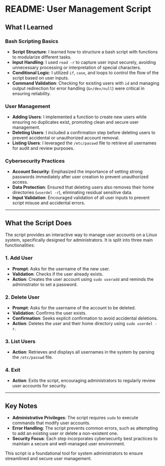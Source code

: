 # README: User Management Script

## What I Learned

### Bash Scripting Basics
- **Script Structure**: I learned how to structure a bash script with functions to modularize different tasks.
- **Input Handling**: I used `read -r` to capture user input securely, avoiding unnecessary processing or interpretation of special characters.
- **Conditional Logic**: I utilized `if`, `case`, and loops to control the flow of the script based on user inputs.
- **Command Validation**: Checking for existing users with `id` and managing output redirection for error handling (`&>/dev/null`) were critical in ensuring reliability.

### User Management
- **Adding Users**: I implemented a function to create new users while ensuring no duplicates exist, promoting clean and secure user management.
- **Deleting Users**: I included a confirmation step before deleting users to prevent accidental or unauthorized account removal.
- **Listing Users**: I leveraged the `/etc/passwd` file to retrieve all usernames for audit and review purposes.

### Cybersecurity Practices
- **Account Security**: Emphasized the importance of setting strong passwords immediately after user creation to prevent unauthorized access.
- **Data Protection**: Ensured that deleting users also removes their home directories (`userdel -r`), eliminating residual sensitive data.
- **Input Validation**: Encouraged validation of all user inputs to prevent script misuse and accidental errors.

---

## What the Script Does

The script provides an interactive way to manage user accounts on a Linux system, specifically designed for administrators. It is split into three main functionalities:

### 1. Add User
- **Prompt**: Asks for the username of the new user.
- **Validation**: Checks if the user already exists.
- **Action**: Creates the user account using `sudo useradd` and reminds the administrator to set a password.

### 2. Delete User
- **Prompt**: Asks for the username of the account to be deleted.
- **Validation**: Confirms the user exists.
- **Confirmation**: Seeks explicit confirmation to avoid accidental deletions.
- **Action**: Deletes the user and their home directory using `sudo userdel -r`.

### 3. List Users
- **Action**: Retrieves and displays all usernames in the system by parsing the `/etc/passwd` file.

### 4. Exit
- **Action**: Exits the script, encouraging administrators to regularly review user accounts for security.

---

## Key Notes
- **Administrative Privileges**: The script requires `sudo` to execute commands that modify user accounts.
- **Error Handling**: The script prevents common errors, such as attempting to add an existing user or delete a non-existent one.
- **Security Focus**: Each step incorporates cybersecurity best practices to maintain a secure and well-managed user environment.

This script is a foundational tool for system administrators to ensure streamlined and secure user management.